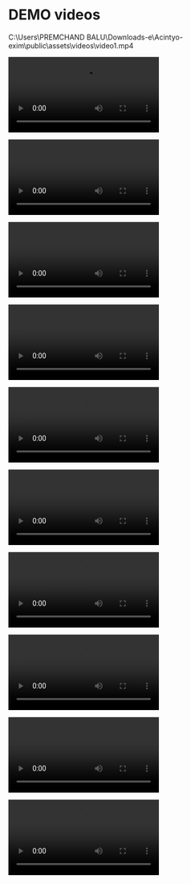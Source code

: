 # DEMO videos

C:\Users\PREMCHAND BALU\Downloads\-e\Acintyo-exim\public\assets\videos\video1.mp4


<video src="/public/assets/videos/video1.mp4"></video>

<video src="/public/assets/videos/video2.mp4"></video>

<video src="/public/assets/videos/video3.mp4"></video>

<video src="/public/assets/videos/video4.mp4"></video>

<video src="/public/assets/videos/video5.mp4"></video>

<video src="/public/assets/videos/video6.mp4"></video>

<video src="/public/assets/videos/video7.mp4"></video>

<video src="/public/assets/videos/video8.mp4"></video>

<video src="/public/assets/videos/video9.mp4"></video>

<video src="/public/assets/videos/video10.mp4"></video>
